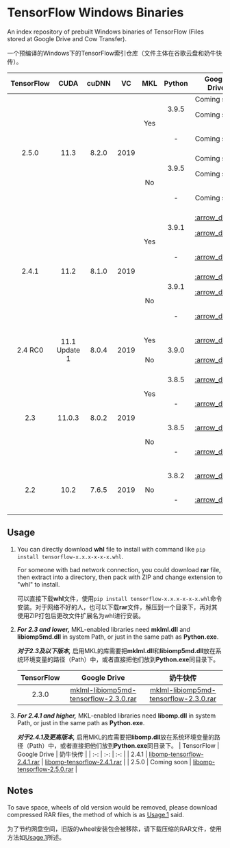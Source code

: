 # TensorFlow Windows Binaries

An index repository of prebuilt Windows binaries of TensorFlow (Files stored at Google Drive and Cow Transfer).

一个预编译的Windows下的TensorFlow索引仓库（文件主体在谷歌云盘和奶牛快传）。

<table>
    <thead align="center">
        <tr>
            <th>TensorFlow</th>
            <th>CUDA</th>
            <th>cuDNN</th>
            <th>VC</th>
            <th>MKL</th>
            <th>Python</th>
            <th>Google Drive</th>
            <th>奶牛快传</th>
            <th>File Type</th>
            <th>Size</th>
        </tr>
    </thead>
    <tbody align="center">
        <tr>
            <td rowspan="6">2.5.0</td>
            <td rowspan="6">11.3</td>
            <td rowspan="6">8.2.0</td>
            <td rowspan="6">2019</td>
            <td rowspan="3">Yes</td>
            <td rowspan="2">3.9.5</td>
            <td>Coming soon</td>
            <td><a href="https://mua.cowtransfer.com/s/4d2651ef938f48" title="tensorflow-mkl-2.5.0-cp39-cp39-win_amd64.whl">:arrow_down:</a></td>
            <td>wheel</td>
            <td>393.64MB</td>
        </tr>
        <tr>
            <td>Coming soon</td>
            <td><a href="https://mua.cowtransfer.com/s/b9de7718024b47" title="tensorflow-mkl-2.5.0-cp39-cp39-win_amd64.rar">:arrow_down:</a></td>
            <td>wheel (rar)</td>
            <td>249.58MB</td>
        </tr>
        <tr>
            <td>-</td>
            <td>Coming soon</td>
            <td><a href="https://mua.cowtransfer.com/s/97d28a84fb4b4b" title="tensorflow-cpp-mkl-2.5.0.rar">:arrow_down:</a></td>
            <td>C++ Library (rar)</td>
            <td>217.57MB</td>
        </tr>
        <tr>
            <td rowspan="3">No</td>
            <td rowspan="2">3.9.5</td>
            <td>Coming soon</td>
            <td><a href="https://mua.cowtransfer.com/s/e528937f418749" title="tensorflow-2.5.0-cp39-cp39-win_amd64.whl">:arrow_down:</a></td>
            <td>wheel</td>
            <td>394.34MB</td>
        </tr>
        <tr>
            <td>Coming soon</td>
            <td><a href="https://mua.cowtransfer.com/s/24f1fea4e9024e" title="tensorflow-2.5.0-cp39-cp39-win_amd64.rar">:arrow_down:</a></td>
            <td>wheel (rar)</td>
            <td>250.15MB</td>
        </tr>
        <tr>
            <td>-</td>
            <td>Coming soon</td>
            <td><a href="https://mua.cowtransfer.com/s/92a40527b2354e" title="tensorflow-cpp-2.5.0.rar">:arrow_down:</a></td>
            <td>C++ Library (rar)</td>
            <td>218.10MB</td>
        </tr>
        <tr>
            <td rowspan="6">2.4.1</td>
            <td rowspan="6">11.2</td>
            <td rowspan="6">8.1.0</td>
            <td rowspan="6">2019</td>
            <td rowspan="3">Yes</td>
            <td rowspan="2">3.9.1</td>
            <td><a href="https://drive.google.com/file/d/133nLLrdV5VHNT1zmrNd7aksq7KZm1KI_/view?usp=sharing" title="tensorflow-mkl-2.4.1-cp39-cp39-win_amd64.whl">:arrow_down:</a></td>
            <td><a href="https://mua.cowtransfer.com/s/c7bcb81c6ee741" title="tensorflow-mkl-2.4.1-cp39-cp39-win_amd64.whl">:arrow_down:</a></td>
            <td>wheel</td>
            <td>721.08MB</td>
        </tr>
        <tr>
            <td><a href="https://drive.google.com/file/d/1rFcTxiXT_IC801HD7NY2xLCqabEKAXzm/view?usp=sharing" title="tensorflow-mkl-2.4.1-cp39-cp39-win_amd64.rar">:arrow_down:</a></td>
            <td><a href="https://mua.cowtransfer.com/s/5f2ec0edd95242" title="tensorflow-mkl-2.4.1-cp39-cp39-win_amd64.rar">:arrow_down:</a></td>
            <td>wheel (rar)</td>
            <td>294.55MB</td>
        </tr>
        <tr>
            <td>-</td>
            <td><a href="https://drive.google.com/file/d/183yRU0NWi7_D5X-9rVUIfHhKKwGboMpu/view?usp=sharing" title="tensorflow-cpp-mkl-2.4.1.rar">:arrow_down:</a></td>
            <td><a href="https://mua.cowtransfer.com/s/c61942aea38648" title="tensorflow-mkl-2.4.1-cp39-cp39-win_amd64.rar">:arrow_down:</a></td>
            <td>C++ Library (rar)</td>
            <td>282.68MB</td>
        </tr>
        <tr>
            <td rowspan="3">No</td>
            <td rowspan="2">3.9.1</td>
            <td><a href="https://drive.google.com/file/d/10djXCSPq67Kqio51CevW3zyzwW5syz67/view?usp=sharing" title="tensorflow-2.4.1-cp39-cp39-win_amd64.whl">:arrow_down:</a></td>
            <td><a href="https://mua.cowtransfer.com/s/0b3b93cece634c" title="tensorflow-mkl-2.4.1-cp39-cp39-win_amd64.whl">:arrow_down:</a></td>
            <td>wheel</td>
            <td>717.59MB</td>
        </tr>
        <tr>
            <td><a href="https://drive.google.com/file/d/142TOrdYQqM5G87kvqn1s5nRfSM5qr26c/view?usp=sharing" title="tensorflow-2.4.1-cp39-cp39-win_amd64.rar">:arrow_down:</a></td>
            <td><a href="https://mua.cowtransfer.com/s/1fa2c945657743" title="tensorflow-mkl-2.4.1-cp39-cp39-win_amd64.rar">:arrow_down:</a></td>
            <td>wheel (rar)</td>
            <td>292.47MB</td>
        </tr>
        <tr>
            <td>-</td>
            <td><a href="https://drive.google.com/file/d/1uVybSULy9Muq4VUga7jYqhpm0GrdJYjP/view?usp=sharing" title="tensorflow-cpp-2.4.1.rar">:arrow_down:</a></td>
            <td><a href="https://mua.cowtransfer.com/s/438ea4f53c8e44" title="tensorflow-mkl-2.4.1-cp39-cp39-win_amd64.rar">:arrow_down:</a></td>
            <td>C++ Library (rar)</td>
            <td>279.57MB</td>
        </tr>
        <tr>
            <td rowspan="2">2.4 RC0</td>
            <td rowspan="2">11.1 Update 1</td>
            <td rowspan="2">8.0.4</td>
            <td rowspan="2">2019</td>
            <td>Yes</td>
            <td rowspan="2">3.9.0</td>
            <td><a href="https://drive.google.com/file/d/1Eq8zJY-i2sBlEttaUzm5pIBjh5ofQMDc/view?usp=sharing" title="tensorflow-mkl-2.4.0rc0-cp39-cp39-win_amd64.rar">:arrow_down:</a></td>
            <td><a href="https://mua.cowtransfer.com/s/dbdea81568e24b" title="tensorflow-mkl-2.4.0rc0-cp39-cp39-win_amd64.rar">:arrow_down:</a></td>
            <td>wheel (rar)</td>
            <td>292.58MB</td>
        </tr>
        <tr>
            <td>No</td>
            <td><a href="https://drive.google.com/file/d/1FCh23hiFW_BvPqaTS9w1dO57Lor8Sl5s/view?usp=sharing" title="tensorflow-2.4.0rc0-cp39-cp39-win_amd64.rar">:arrow_down:</a></td>
            <td><a href="https://mua.cowtransfer.com/s/a4953691f9914b" title="tensorflow-2.4.0rc0-cp39-cp39-win_amd64.rar">:arrow_down:</a></td>
            <td>wheel (rar)</td>
            <td>292.55MB</td>
        </tr>
        <tr>
            <td rowspan="4">2.3</td>
            <td rowspan="4">11.0.3</td>
            <td rowspan="4">8.0.2</td>
            <td rowspan="4">2019</td>
            <td rowspan="2">Yes</td>
            <td>3.8.5</td>
            <td><a href="https://drive.google.com/file/d/1HkAJKGC_Jf8wr1HwsmHWOUfrvjEdDAkV/view?usp=sharing" title="tensorflow-2.3.0-cp38-cp38-win_amd64_mkl.rar">:arrow_down:</a></td>
            <td><a href="https://mua.cowtransfer.com/s/8f1fc536b5a244" title="tensorflow-2.3.0-cp38-cp38-win_amd64_mkl.rar">:arrow_down:</a></td>
            <td>wheel (rar)</td>
            <td>246.55MB</td>
        </tr>
        <tr>
            <td>-</td>
            <td><a href="https://drive.google.com/file/d/1vzR6k2asgge8N9kbCPd9PletNnFqh2Hx/view?usp=sharing" title="libtensorflow-2.3.0-mkl.rar">:arrow_down:</a></td>
            <td><a href="https://mua.cowtransfer.com/s/014062f95e1b48" title="libtensorflow-2.3.0-mkl.rar">:arrow_down:</a></td>
            <td>C Library (rar)</td>
            <td>181.82MB</td>
        </tr>
        <tr>
            <td rowspan="2">No</td>
            <td>3.8.5</td>
            <td><a href="https://drive.google.com/file/d/1RM1dPpM8tpDjT_kdpAAF_on03Op9su5S/view?usp=sharing" title="tensorflow-2.3.0-cp38-cp38-win_amd64.rar">:arrow_down:</a></td>
            <td><a href="https://mua.cowtransfer.com/s/1c088700b32549" title="tensorflow-2.3.0-cp38-cp38-win_amd64.rar">:arrow_down:</a></td>
            <td>wheel (rar)</td>
            <td>210.11MB</td>
        </tr>
        <tr>
            <td>-</td>
            <td><a href="https://drive.google.com/file/d/1WVyREqUIy5WKwnmZ0h0Jh5BnaHET4OJB/view?usp=sharing" title="libtensorflow-2.3.0.rar">:arrow_down:</a></td>
            <td><a href="https://mua.cowtransfer.com/s/d23c7565bbdc4f" title="libtensorflow-2.3.0.rar">:arrow_down:</a></td>
            <td>C Library (rar)</td>
            <td>175.60MB</td>
        </tr>
        <tr>
            <td rowspan="2">2.2</td>
            <td rowspan="2">10.2</td>
            <td rowspan="2">7.6.5</td>
            <td rowspan="2">2019</td>
            <td rowspan="2">No</td>
            <td>3.8.2</td>
            <td><a href="https://drive.google.com/file/d/1N0gjX8lH4HU5tzmdxJV6OQfnemjoLfhc/view?usp=sharing" title="tensorflow-2.2.0-cp38-cp38-win_amd64.rar">:arrow_down:</a></td>
            <td><a href="https://mua.cowtransfer.com/s/997541a4f5bc4f" title="tensorflow-2.2.0-cp38-cp38-win_amd64.rar">:arrow_down:</a></td>
            <td>wheel (rar)</td>
            <td>153.37MB</td>
        </tr>
        <tr>
            <td>-</td>
            <td><a href="https://drive.google.com/file/d/1bkSq3qwnwCLqsATDr42VviHOHFsIJNlq/view?usp=sharing" title="libtensorflow-2.2.0.rar">:arrow_down:</a></td>
            <td><a href="https://mua.cowtransfer.com/s/89d4ae93edfc40" title="libtensorflow-2.2.0.rar">:arrow_down:</a></td>
            <td>C Library (rar)</td>
            <td>110.90MB</td>
        </tr>
    </tbody>
</table>

## Usage

1. You can directly download **whl** file to install with command like `pip install tensorflow-x.x.x-x-x-x.whl`.

   For someone with bad network connection, you could download **rar** file, then extract into a directory, then pack with ZIP and change extension to "whl" to install.

   可以直接下载**whl**文件，使用`pip install tensorflow-x.x.x-x-x-x.whl`命令安装。对于网络不好的人，也可以下载**rar**文件，解压到一个目录下，再对其使用ZIP打包后更改文件扩展名为whl进行安装。

2. ***For 2.3 and lower,***
   MKL-enabled libraries need **mklml.dll** and **libiomp5md.dll** in system Path, or just in the same path as **Python.exe**.

   ***对于2.3及以下版本,***
   启用MKL的库需要把**mklml.dll**和**libiomp5md.dll**放在系统环境变量的路径（Path）中，或者直接把他们放到**Python.exe**同目录下。
   
   | TensorFlow | Google Drive | 奶牛快传 |
   | :-: | :-: | :-: |
   | 2.3.0 | [mklml-libiomp5md-tensorflow-2.3.0.rar](https://drive.google.com/file/d/1ra3yG373VFei0Lu-w52YcBc_pmGv_JaU/view?usp=sharing) | [mklml-libiomp5md-tensorflow-2.3.0.rar](https://mua.cowtransfer.com/s/d11e9a2794fc4a)|
3. ***For 2.4.1 and higher,***
   MKL-enabled libraries need **libomp.dll** in system Path, or just in the same path as **Python.exe**.

   ***对于2.4.1及更高版本,***
   启用MKL的库需要把**libomp.dll**放在系统环境变量的路径（Path）中，或者直接把他们放到**Python.exe**同目录下。
   | TensorFlow | Google Drive | 奶牛快传 |
   | :-: | :-: | :-: |
   | 2.4.1 | [libomp-tensorflow-2.4.1.rar](https://drive.google.com/file/d/13LJJf0ihKenGHo5QWDTbSAUXw-MS9qF1/view?usp=sharing) | [libomp-tensorflow-2.4.1.rar](https://mua.cowtransfer.com/s/1d50abb94e7940) |
   | 2.5.0 | Coming soon | [libomp-tensorflow-2.5.0.rar](https://mua.cowtransfer.com/s/89f37fe1c3d040) |

## Notes

To save space, wheels of old version would be removed, please download compressed RAR files, the method of which is as [Usage.1](#usage) said.

为了节约网盘空间，旧版的wheel安装包会被移除，请下载压缩的RAR文件，使用方法如[Usage.1](#usage)所述。
